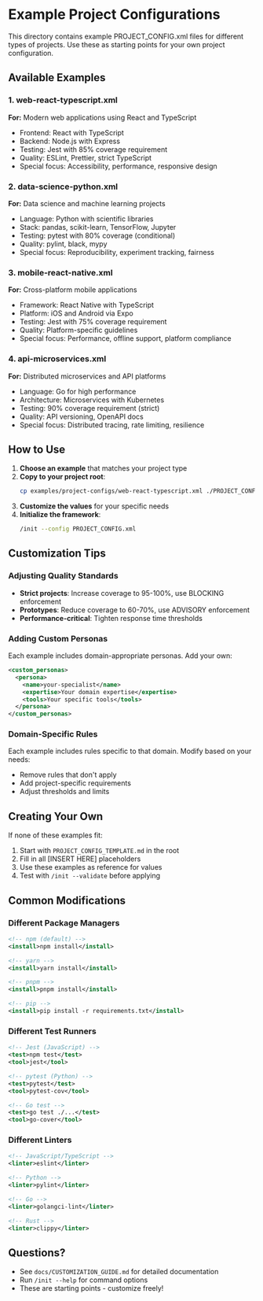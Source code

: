 # Example Project Configurations

This directory contains example PROJECT_CONFIG.xml files for different types of projects. Use these as starting points for your own project configuration.

## Available Examples

### 1. web-react-typescript.xml
**For:** Modern web applications using React and TypeScript
- Frontend: React with TypeScript
- Backend: Node.js with Express
- Testing: Jest with 85% coverage requirement
- Quality: ESLint, Prettier, strict TypeScript
- Special focus: Accessibility, performance, responsive design

### 2. data-science-python.xml
**For:** Data science and machine learning projects
- Language: Python with scientific libraries
- Stack: pandas, scikit-learn, TensorFlow, Jupyter
- Testing: pytest with 80% coverage (conditional)
- Quality: pylint, black, mypy
- Special focus: Reproducibility, experiment tracking, fairness

### 3. mobile-react-native.xml
**For:** Cross-platform mobile applications
- Framework: React Native with TypeScript
- Platform: iOS and Android via Expo
- Testing: Jest with 75% coverage requirement
- Quality: Platform-specific guidelines
- Special focus: Performance, offline support, platform compliance

### 4. api-microservices.xml
**For:** Distributed microservices and API platforms
- Language: Go for high performance
- Architecture: Microservices with Kubernetes
- Testing: 90% coverage requirement (strict)
- Quality: API versioning, OpenAPI docs
- Special focus: Distributed tracing, rate limiting, resilience

## How to Use

1. **Choose an example** that matches your project type
2. **Copy to your project root**:
   ```bash
   cp examples/project-configs/web-react-typescript.xml ./PROJECT_CONFIG.xml
   ```
3. **Customize the values** for your specific needs
4. **Initialize the framework**:
   ```bash
   /init --config PROJECT_CONFIG.xml
   ```

## Customization Tips

### Adjusting Quality Standards
- **Strict projects**: Increase coverage to 95-100%, use BLOCKING enforcement
- **Prototypes**: Reduce coverage to 60-70%, use ADVISORY enforcement
- **Performance-critical**: Tighten response time thresholds

### Adding Custom Personas
Each example includes domain-appropriate personas. Add your own:
```xml
<custom_personas>
  <persona>
    <name>your-specialist</name>
    <expertise>Your domain expertise</expertise>
    <tools>Your specific tools</tools>
  </persona>
</custom_personas>
```

### Domain-Specific Rules
Each example includes rules specific to that domain. Modify based on your needs:
- Remove rules that don't apply
- Add project-specific requirements
- Adjust thresholds and limits

## Creating Your Own

If none of these examples fit:
1. Start with `PROJECT_CONFIG_TEMPLATE.md` in the root
2. Fill in all [INSERT HERE] placeholders
3. Use these examples as reference for values
4. Test with `/init --validate` before applying

## Common Modifications

### Different Package Managers
```xml
<!-- npm (default) -->
<install>npm install</install>

<!-- yarn -->
<install>yarn install</install>

<!-- pnpm -->
<install>pnpm install</install>

<!-- pip -->
<install>pip install -r requirements.txt</install>
```

### Different Test Runners
```xml
<!-- Jest (JavaScript) -->
<test>npm test</test>
<tool>jest</tool>

<!-- pytest (Python) -->
<test>pytest</test>
<tool>pytest-cov</tool>

<!-- Go test -->
<test>go test ./...</test>
<tool>go-cover</tool>
```

### Different Linters
```xml
<!-- JavaScript/TypeScript -->
<linter>eslint</linter>

<!-- Python -->
<linter>pylint</linter>

<!-- Go -->
<linter>golangci-lint</linter>

<!-- Rust -->
<linter>clippy</linter>
```

## Questions?

- See `docs/CUSTOMIZATION_GUIDE.md` for detailed documentation
- Run `/init --help` for command options
- These are starting points - customize freely!